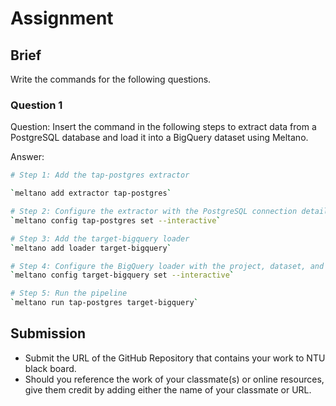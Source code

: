 # Assignment

## Brief

Write the commands for the following questions.

### Question 1

Question: Insert the command in the following steps to extract data from a PostgreSQL database and load it into a BigQuery dataset using Meltano.

Answer:

```bash
# Step 1: Add the tap-postgres extractor

`meltano add extractor tap-postgres`

# Step 2: Configure the extractor with the PostgreSQL connection details (interactive option)
`meltano config tap-postgres set --interactive`

# Step 3: Add the target-bigquery loader
`meltano add loader target-bigquery`

# Step 4: Configure the BigQuery loader with the project, dataset, and service account details
`meltano config target-bigquery set --interactive`

# Step 5: Run the pipeline
`meltano run tap-postgres target-bigquery`

```

## Submission

- Submit the URL of the GitHub Repository that contains your work to NTU black board.
- Should you reference the work of your classmate(s) or online resources, give them credit by adding either the name of your classmate or URL.

